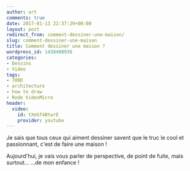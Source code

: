 ```yaml
---
author: art
comments: true
date: 2017-01-13 22:37:29+00:00
layout: post
redirect_from: comment-dessiner-une-maison/
slug: comment-dessiner-une-maison
title: Comment dessiner une maison ?
wordpress_id: 1438490936
categories:
- Dessins
- Video
tags:
- 700D
- architecture
- how to draw
- Rode VideoMicro
header:
  video:
    id: tXeGf4BtwrE
    provider: youtube
---
```


Je sais que tous ceux qui aiment dessiner savent que le truc le cool et passionnant, c'est de faire une maison !

Aujourd'hui, je vais vous parler de perspective, de point de fuite, mais surtout... ...de mon enfance !
